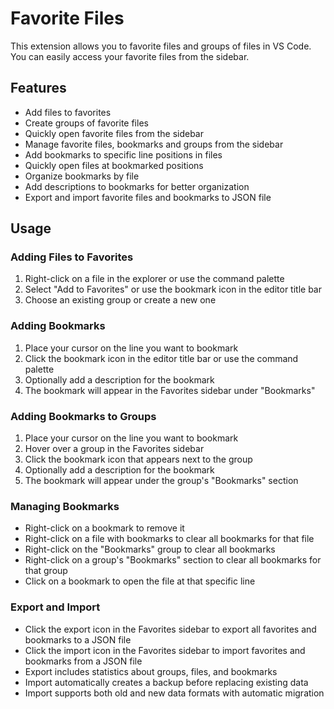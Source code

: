 # Favorite Files

This extension allows you to favorite files and groups of files in VS Code. You can easily access your favorite files from the sidebar.

## Features

*   Add files to favorites
*   Create groups of favorite files
*   Quickly open favorite files from the sidebar
*   Manage favorite files, bookmarks and groups from the sidebar
*   Add bookmarks to specific line positions in files
*   Quickly open files at bookmarked positions
*   Organize bookmarks by file
*   Add descriptions to bookmarks for better organization
* Export and import favorite files and bookmarks to JSON file

## Usage

### Adding Files to Favorites
1. Right-click on a file in the explorer or use the command palette
2. Select "Add to Favorites" or use the bookmark icon in the editor title bar
3. Choose an existing group or create a new one

### Adding Bookmarks
1. Place your cursor on the line you want to bookmark
2. Click the bookmark icon in the editor title bar or use the command palette
3. Optionally add a description for the bookmark
4. The bookmark will appear in the Favorites sidebar under "Bookmarks"

### Adding Bookmarks to Groups
1. Place your cursor on the line you want to bookmark
2. Hover over a group in the Favorites sidebar
3. Click the bookmark icon that appears next to the group
4. Optionally add a description for the bookmark
5. The bookmark will appear under the group's "Bookmarks" section

### Managing Bookmarks
- Right-click on a bookmark to remove it
- Right-click on a file with bookmarks to clear all bookmarks for that file
- Right-click on the "Bookmarks" group to clear all bookmarks
- Right-click on a group's "Bookmarks" section to clear all bookmarks for that group
- Click on a bookmark to open the file at that specific line

### Export and Import
- Click the export icon in the Favorites sidebar to export all favorites and bookmarks to a JSON file
- Click the import icon in the Favorites sidebar to import favorites and bookmarks from a JSON file
- Export includes statistics about groups, files, and bookmarks
- Import automatically creates a backup before replacing existing data
- Import supports both old and new data formats with automatic migration